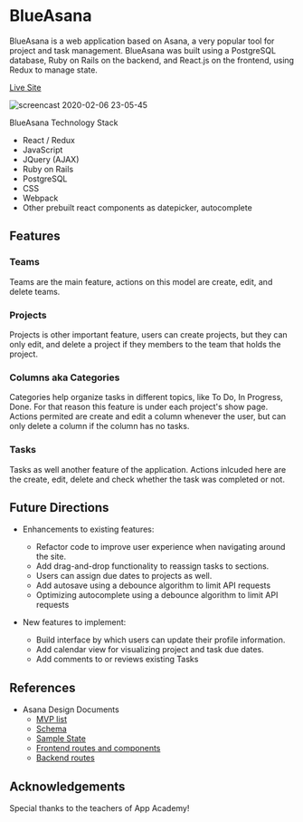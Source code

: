 # BlueAsana

BlueAsana is a web application based on Asana, a very popular tool for project and task management. BlueAsana was built using a PostgreSQL database, Ruby on Rails on the backend, and React.js on the frontend, using Redux to manage state.

[Live Site](http://blueasana.herokuapp.com/#/)

![screencast 2020-02-06 23-05-45](https://user-images.githubusercontent.com/7420659/74040202-2499e980-49bb-11ea-951f-41a93569e1f4.gif)

BlueAsana Technology Stack

* React / Redux
* JavaScript
* JQuery (AJAX)
* Ruby on Rails
* PostgreSQL
* CSS
* Webpack
* Other prebuilt react components as datepicker, autocomplete

## Features

### Teams

Teams are the main feature, actions on this model are create, edit, and delete teams.

### Projects

Projects is other important feature, users can create projects, but they can only edit, and delete a project if they members to the team that holds the project.


### Columns aka Categories

Categories help organize tasks in different topics, like To Do, In Progress, Done. For that reason this feature is under each project's show page. Actions permited are create and edit a column whenever the user, but can only delete a column if the column has no tasks. 

### Tasks

Tasks as well another feature of the application. Actions inlcuded here are the create, edit, delete and check whether the task was completed or not.

## Future Directions

* Enhancements to existing features:
    * Refactor code to improve user experience when navigating around the site.
    * Add drag-and-drop functionality to reassign tasks to sections.
    * Users can assign due dates to projects as well.
    * Add autosave using a debounce algorithm to limit API requests
    * Optimizing autocomplete using a debounce algorithm to limit API requests
    
* New features to implement:
    * Build interface by which users can update their profile information.
    * Add calendar view for visualizing project and task due dates.
    * Add comments to or reviews existing Tasks
    
## References

- Asana Design Documents
    * [MVP list](mvp.md "facts")
    * [Schema](schema.md "facts")
    * [Sample State](sample.md "facts")
    * [Frontend routes and components](frontend.md "facts")
    * [Backend routes](backend.md "facts")
    
    
## Acknowledgements

Special thanks to the teachers of App Academy!
